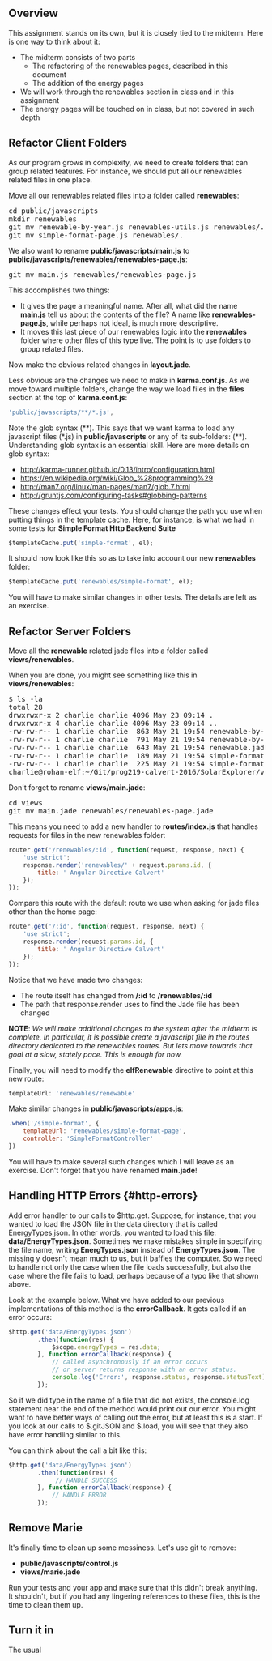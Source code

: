 ## Overview

This assignment stands on its own, but it is closely tied to the midterm. Here is one way to think about it:

- The midterm consists of two parts
  - The refactoring of the renewables pages, described in this document
  - The addition of the energy pages
- We will work through the renewables section in class and in this assignment
- The energy pages will be touched on in class, but not covered in such depth

## Refactor Client Folders

As our program grows in complexity, we need to create folders that can group related features. For instance, we should put all our renewables related files in one place.

Move all our renewables related files into a folder called **renewables**:

<pre>
cd public/javascripts
mkdir renewables
git mv renewable-by-year.js renewables-utils.js renewables/.
git mv simple-format-page.js renewables/.
</pre>

We also want to rename **public/javascripts/main.js** to **public/javascripts/renewables/renewables-page.js**:

<pre>
git mv main.js renewables/renewables-page.js
</pre>

This accomplishes two things:

- It gives the page a meaningful name. After all, what did the name **main.js** tell us about the contents of the file? A name like **renewables-page.js**, while perhaps not ideal, is much more descriptive.
- It moves this last piece of our renewables logic into the **renewables** folder where other files of this type live. The point is to use folders to group related files.

Now make the obvious related changes in **layout.jade**.

Less obvious are the changes we need to make in **karma.conf.js**. As we move toward multiple folders, change the way we load files in the **files** section at the top of **karma.conf.js**:

```javascript
'public/javascripts/**/*.js',
```

Note the glob syntax (\*\*). This says that we want karma to load any javascript files (*.js) in **public/javascripts** or any of its sub-folders: (\*\*). Understanding glob syntax is an essential skill. Here are more details on glob syntax:

- <http://karma-runner.github.io/0.13/intro/configuration.html>
- <https://en.wikipedia.org/wiki/Glob_%28programming%29>
- <http://man7.org/linux/man-pages/man7/glob.7.html>
- <http://gruntjs.com/configuring-tasks#globbing-patterns>

These changes effect your tests. You should change the path you use when putting things in the template cache. Here, for instance, is what we had in some tests for **Simple Format Http Backend Suite**

```javascript
$templateCache.put('simple-format', el);
```

It should now look like this so as to take into account our new **renewables** folder:

```javascript
$templateCache.put('renewables/simple-format', el);
```

You will have to make similar changes in other tests. The details are left as an exercise.

## Refactor Server Folders

Move all the **renewable** related jade files into a folder called **views/renewables**.

When you are done, you might see something like this in **views/renewables**:

<pre>
$ ls -la
total 28
drwxrwxr-x 2 charlie charlie 4096 May 23 09:14 .
drwxrwxr-x 4 charlie charlie 4096 May 23 09:14 ..
-rw-rw-r-- 1 charlie charlie  863 May 21 19:54 renewable-by-year.jade
-rw-rw-r-- 1 charlie charlie  791 May 21 19:54 renewable-by-year-page.jade
-rw-rw-r-- 1 charlie charlie  643 May 21 19:54 renewable.jade
-rw-rw-r-- 1 charlie charlie  189 May 21 19:54 simple-format.jade
-rw-rw-r-- 1 charlie charlie  225 May 21 19:54 simple-format-page.jade
charlie@rohan-elf:~/Git/prog219-calvert-2016/SolarExplorer/views/renewables
</pre>

Don't forget to rename **views/main.jade**:

<pre>
cd views
git mv main.jade renewables/renewables-page.jade
</pre>

This means you need to add a new handler to **routes/index.js** that handles requests for files in the new renewables folder:

```javascript
router.get('/renewables/:id', function(request, response, next) {
    'use strict';
    response.render('renewables/' + request.params.id, {
        title: ' Angular Directive Calvert'
    });
});
```

Compare this route with the default route we use when asking for jade files other than the home page:

```javascript
router.get('/:id', function(request, response, next) {
    'use strict';
    response.render(request.params.id, {
        title: ' Angular Directive Calvert'
    });
});
```

Notice that we have made two changes:

- The route itself has changed from **/:id** to **/renewables/:id**
- The path that response.render uses to find the Jade file has been changed

**NOTE**: _We will make additional changes to the system after the midterm is complete. In particular, it is possible create a javascript file in the routes directory dedicated to the renewables routes. But lets move towards that goal at a slow, stately pace. This is enough for now._

Finally, you will need to modify the **elfRenewable** directive to point at this new route:

```javascript
templateUrl: 'renewables/renewable'
```

Make similar changes in **public/javascripts/apps.js**:

```javascript
.when('/simple-format', {
    templateUrl: 'renewables/simple-format-page',
    controller: 'SimpleFormatController'
})
```

You will have to make several such changes which I will leave as an exercise. Don't forget that you have renamed **main.jade**!

## Handling HTTP Errors {#http-errors}

Add error handler to our calls to $http.get. Suppose, for instance, that you wanted to load the JSON file in the data directory that is called EnergyTypes.json. In other words, you wanted to load this file: **data/EnergyTypes.json**. Sometimes we make mistakes simple in specifying the file name, writing **EnergTypes.json** instead of **EnergyTypes.json**. The missing y doesn't mean much to us, but it baffles the computer. So we need to handle not only the case when the file loads successfully, but also the case where the file fails to load, perhaps because of a typo like that shown above.

Look at the example below. What we have added to our previous implementations of this method is the **errorCallback**. It gets called if an error occurs:

```javascript
$http.get('data/EnergyTypes.json')
        .then(function(res) {
            $scope.energyTypes = res.data;
        }, function errorCallback(response) {
            // called asynchronously if an error occurs
            // or server returns response with an error status.
            console.log('Error:', response.status, response.statusText);
        });
```

So if we did type in the name of a file that did not exists, the console.log statement near the end of the method would print out our error. You might want to have better ways of calling out the error, but at least this is a start. If you look at our calls to $.gitJSON and $.load, you will see that they also have error handling similar to this.

You can think about the call a bit like this:

```javascript
$http.get('data/EnergyTypes.json')
        .then(function(res) {
             // HANDLE SUCCESS
        }, function errorCallback(response) {
            // HANDLE ERROR
        });
```

## Remove Marie

It's finally time to clean up some messiness. Let's use git to remove:

- **public/javascripts/control.js**
- **views/marie.jade**

Run your tests and your app and make sure that this didn't break anything. It shouldn't, but if you had any lingering references to these files, this is the time to clean them up.

## Turn it in

The usual
